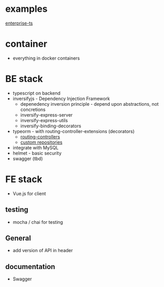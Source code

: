 # examples
[enterprise-ts](https://www.slalom.com/thinking/typescript-nodejs-enterprise-patterns)

# container
* everything in docker containers

# BE stack
* typescript on backend
* inversifyjs - Dependency Injection Framework
  * depenedency inversion principle - depend upon abstractions, not concretions
  * inversify-express-server
  * inversify-express-utils
  * inversify-binding-decorators
* typeorm - with routing-controller-extensions (decorators)
  * [routing-controllers](https://github.com/typeorm/typeorm-routing-controllers-extensions)
  * [custom repositories](http://typeorm.io/#/custom-repository)
* integrate with MySQL
* helmet - basic security
* swagger (tbd)

# FE stack
* Vue.js for client

## testing
* mocha / chai for testing

## General
* add version of API in header

## documentation
* Swagger
